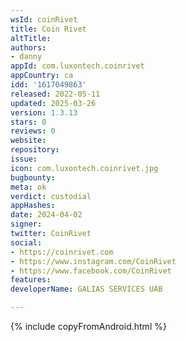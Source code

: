 ```yaml
---
wsId: coinRivet
title: Coin Rivet
altTitle: 
authors:
- danny
appId: com.luxontech.coinrivet
appCountry: ca
idd: '1617049863'
released: 2022-05-11
updated: 2025-03-26
version: 1.3.13
stars: 0
reviews: 0
website: 
repository: 
issue: 
icon: com.luxontech.coinrivet.jpg
bugbounty: 
meta: ok
verdict: custodial
appHashes: 
date: 2024-04-02
signer: 
twitter: CoinRivet
social:
- https://coinrivet.com
- https://www.instagram.com/CoinRivet
- https://www.facebook.com/CoinRivet
features: 
developerName: GALIAS SERVICES UAB

---
```


{% include copyFromAndroid.html %}
